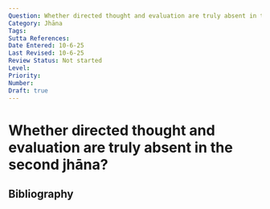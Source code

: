 ```yaml
---
Question: Whether directed thought and evaluation are truly absent in the second jhāna?
Category: Jhāna
Tags: 
Sutta References: 
Date Entered: 10-6-25
Last Revised: 10-6-25
Review Status: Not started
Level: 
Priority: 
Number: 
Draft: true
---
```


# Whether directed thought and evaluation are truly absent in the second jhāna?

## Bibliography

<!-- 

Notes:



-->